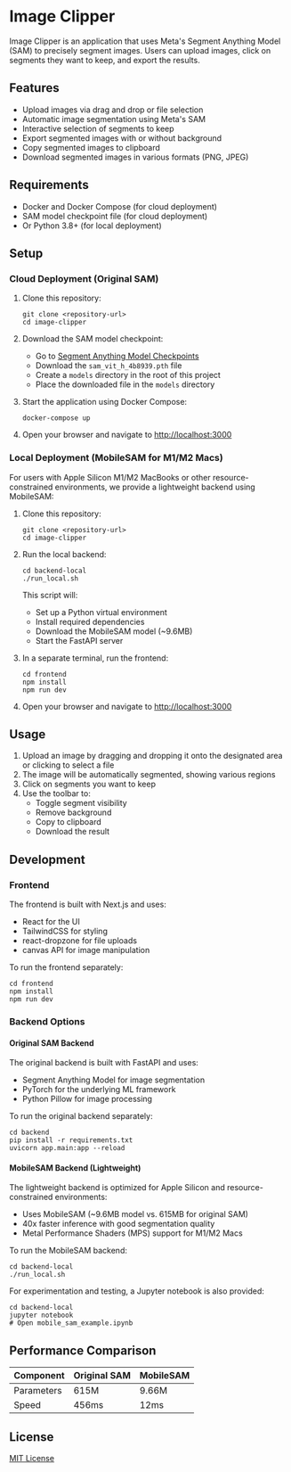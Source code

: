 # Image Clipper

Image Clipper is an application that uses Meta's Segment Anything Model (SAM) to precisely segment images. Users can upload images, click on segments they want to keep, and export the results.

## Features

- Upload images via drag and drop or file selection
- Automatic image segmentation using Meta's SAM
- Interactive selection of segments to keep
- Export segmented images with or without background
- Copy segmented images to clipboard
- Download segmented images in various formats (PNG, JPEG)

## Requirements

- Docker and Docker Compose (for cloud deployment)
- SAM model checkpoint file (for cloud deployment)
- Or Python 3.8+ (for local deployment)

## Setup

### Cloud Deployment (Original SAM)

1. Clone this repository:
   ```
   git clone <repository-url>
   cd image-clipper
   ```

2. Download the SAM model checkpoint:
   - Go to [Segment Anything Model Checkpoints](https://github.com/facebookresearch/segment-anything#model-checkpoints)
   - Download the `sam_vit_h_4b8939.pth` file
   - Create a `models` directory in the root of this project
   - Place the downloaded file in the `models` directory

3. Start the application using Docker Compose:
   ```
   docker-compose up
   ```

4. Open your browser and navigate to [http://localhost:3000](http://localhost:3000)

### Local Deployment (MobileSAM for M1/M2 Macs)

For users with Apple Silicon M1/M2 MacBooks or other resource-constrained environments, we provide a lightweight backend using MobileSAM:

1. Clone this repository:
   ```
   git clone <repository-url>
   cd image-clipper
   ```

2. Run the local backend:
   ```
   cd backend-local
   ./run_local.sh
   ```
   This script will:
   - Set up a Python virtual environment
   - Install required dependencies
   - Download the MobileSAM model (~9.6MB)
   - Start the FastAPI server

3. In a separate terminal, run the frontend:
   ```
   cd frontend
   npm install
   npm run dev
   ```

4. Open your browser and navigate to [http://localhost:3000](http://localhost:3000)

## Usage

1. Upload an image by dragging and dropping it onto the designated area or clicking to select a file
2. The image will be automatically segmented, showing various regions
3. Click on segments you want to keep
4. Use the toolbar to:
   - Toggle segment visibility
   - Remove background
   - Copy to clipboard
   - Download the result

## Development

### Frontend

The frontend is built with Next.js and uses:
- React for the UI
- TailwindCSS for styling
- react-dropzone for file uploads
- canvas API for image manipulation

To run the frontend separately:

```
cd frontend
npm install
npm run dev
```

### Backend Options

#### Original SAM Backend

The original backend is built with FastAPI and uses:
- Segment Anything Model for image segmentation
- PyTorch for the underlying ML framework
- Python Pillow for image processing

To run the original backend separately:

```
cd backend
pip install -r requirements.txt
uvicorn app.main:app --reload
```

#### MobileSAM Backend (Lightweight)

The lightweight backend is optimized for Apple Silicon and resource-constrained environments:
- Uses MobileSAM (~9.6MB model vs. 615MB for original SAM)
- 40x faster inference with good segmentation quality
- Metal Performance Shaders (MPS) support for M1/M2 Macs

To run the MobileSAM backend:

```
cd backend-local
./run_local.sh
```

For experimentation and testing, a Jupyter notebook is also provided:

```
cd backend-local
jupyter notebook
# Open mobile_sam_example.ipynb
```

## Performance Comparison

| Component | Original SAM | MobileSAM |
|-----------|--------------|-----------|
| Parameters | 615M | 9.66M |
| Speed | 456ms | 12ms |

## License

[MIT License](LICENSE) 